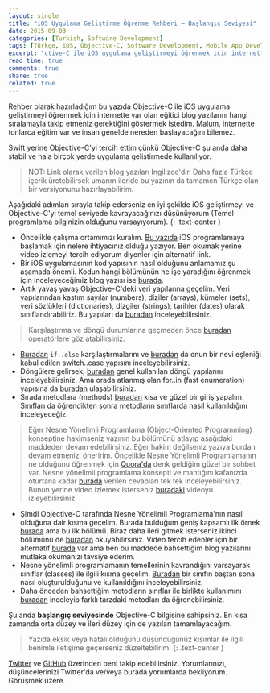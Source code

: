 ```yaml
---
layout: single
title: "iOS Uygulama Geliştirme Öğrenme Rehberi — Başlangıç Seviyesi"
date: 2015-09-03
categories: [Turkish, Software Development]
tags: [Türkçe, iOS, Objective-C, Software Development, Mobile App Development]
excerpt: "ctive-C ile iOS uygulama geliştirmeyi öğrenmek için internette var olan eğitici blog yazılarını hangi sıralamayla takip etmeniz gerektiğini göstermek istedim."
read_time: true
comments: true
share: true
related: true
---
```


Rehber olarak hazırladığım bu yazıda Objective-C ile iOS uygulama geliştirmeyi öğrenmek için internette var olan eğitici blog yazılarını hangi sıralamayla takip etmeniz gerektiğini göstermek istedim. Malum, internette tonlarca eğitim var ve insan genelde nereden başlayacağını bilemez.

Swift yerine Objective-C'yi tercih ettim çünkü Objective-C şu anda daha stabil ve hala birçok yerde uygulama geliştirmede kullanılıyor.

> NOT: Link olarak verilen blog yazıları İngilizce'dir. Daha fazla Türkçe içerik üretebilirsek umarım ileride bu yazının da tamamen Türkçe olan bir versiyonunu hazırlayabilirim.

Aşağıdaki adımları sırayla takip ederseniz en iyi şekilde iOS geliştirmeyi ve Objective-C'yi temel seviyede kavrayacağınızı düşünüyorum (Temel programlama bilginizin olduğunu varsayıyorum).
{: .text-center }

- Öncelikle çalışma ortamımızı kuralım. [Bu yazıda](http://bit.ly/beginner-iOS-1) iOS programlamaya başlamak için nelere ihtiyacınız olduğu yazıyor.
Ben okumak yerine video izlemeyi tercih ediyorum diyenler için alternatif link.
- Bir iOS uygulamasının kod yapısının nasıl olduğunu anlamamız şu aşamada önemli. Kodun hangi bölümünün ne işe yaradığını öğrenmek için inceleyeceğimiz blog yazısı ise [burada](http://bit.ly/1KVpoeC).
- Artık yavaş yavaş Objective-C'deki veri yapılarına geçelim. Veri yapılarından kastım sayılar (numbers), diziler (arrays), kümeler (sets), veri sözlükleri (dictionaries), dizgiler (strings), tarihler (dates) olarak sınıflandırabiliriz. Bu yapıları da [buradan](http://bit.ly/1JHvqOV) inceleyebilirsiniz.

> Karşılaştırma ve döngü durumlarına geçmeden önce [buradan](http://bit.ly/1X7nQav) operatörlere göz atabilirsiniz.

- [Buradan](http://bit.ly/1N5vv68) `if..else` karşılaştırmalarını ve [buradan](http://bit.ly/1fS1R5G) da onun bir nevi eşleniği kabul edilen switch..case yapısını inceleyebilirsiniz.
- Döngülere gelirsek; [buradan](http://bit.ly/1KnWxFn) genel kullanılan döngü yapılarını inceleyebilirsiniz. Ama orada atlanmış olan for..in (fast enumeration) yapısına da [buradan](http://bit.ly/1UnUCjJ) ulaşabilirsiniz.
- Sırada metodlara (methods) [buradan](http://bit.ly/1hszagN) kısa ve güzel bir giriş yapalım. Sınıfları da öğrendikten sonra metodların sınıflarda nasıl kullanıldığını inceleyeceğiz.

> Eğer Nesne Yönelimli Programlama (Object-Oriented Programming) konseptine hakimseniz yazının bu bölümünü atlayıp aşağıdaki maddeden devam edebilirsiniz. Eğer hakim değilseniz yazıya burdan devam etmenizi öneririm.
> Öncelikle Nesne Yönelimli Programlamanın ne olduğunu öğrenmek için [Quora'da](https://www.quora.com/) denk geldiğim güzel bir sohbet var. Nesne yönelimli programlama konsepti ve mantığını kafanızda oturtana kadar [burada](http://bit.ly/1Kmnauu) verilen cevapları tek tek inceleyebilirsiniz.
> Bunun yerine video izlemek isterseniz [buradaki](http://bit.ly/1JuhHy8) videoyu izleyebilirsiniz.

- Şimdi Objective-C tarafında Nesne Yönelimli Programlama'nın nasıl olduğuna dair kısma geçelim. Burada bulduğum geniş kapsamlı ilk örnek [burada](http://bit.ly/1KmnRnB) ama bu ilk bölümü. Biraz daha ileri gitmek isterseniz ikinci bölümünü de [buradan](http://bit.ly/1ic72is) okuyabilirsiniz.
Video tercih edenler için bir alternatif [burada](http://bit.ly/1UfrmAU) var ama ben bu maddede bahsettiğim blog yazılarını mutlaka okumanızı tavsiye ederim.
- Nesne yönelimli programlamanın temellerinin kavrandığını varsayarak sınıflar (classes) ile ilgili kısma geçelim. [Buradan](http://bit.ly/1VsYnXt) bir sınıfın baştan sona nasıl oluşturulduğunu ve kullanıldığını inceleyebilirsiniz.
- Daha önceden bahsettiğim metodların sınıflar ile birlikte kullanımını [buradan](http://bit.ly/1KY6Qud) inceleyip farklı tarzdaki metodları da öğrenebilirsiniz.

Şu anda **başlangıç seviyesinde** Objective-C bilgisine sahipsiniz. En kısa zamanda orta düzey ve ileri düzey için de yazıları tamamlayacağım.

> Yazıda eksik veya hatalı olduğunu düşündüğünüz kısımlar ile ilgili benimle iletişime geçerseniz düzeltebilirim.
{: .text-center }

[Twitter](https://twitter.com/candostdagdevrn) ve [GitHub](https://github.com/candostdagdeviren) üzerinden beni takip edebilirsiniz. Yorumlarınızı, düşüncelerinizi Twitter'da ve/veya burada yorumlarda bekliyorum. Görüşmek üzere.
